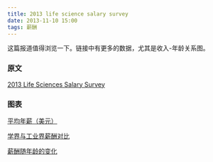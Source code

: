 ```yaml
---
title: 2013 life science salary survey
date: 2013-11-10 15:00
tags: 薪酬
---
```


这篇报道值得浏览一下。链接中有更多的数据，尤其是收入-年龄关系图。

### 原文
[2013 Life Sciences Salary Survey](http://www.the-scientist.com/?articles.view/articleNo/38033/title/2013-Life-Sciences-Salary-Survey/)

### 图表
[平均年薪（美元）](http://www.the-scientist.com/Nov2013/map.pdf)

[学界与工业界薪酬对比](http://www.the-scientist.com/Nov2013/highslows_full.pdf)

[薪酬随年龄的变化](http://www.the-scientist.com/Nov2013/leapindustry1.pdf)
